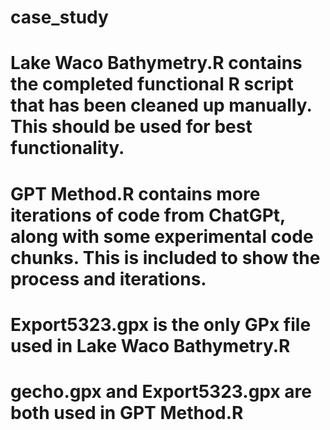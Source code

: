 # case_study

# Lake Waco Bathymetry.R contains the completed functional R script that has been cleaned up manually.  This should be used for best functionality.
# GPT Method.R contains more iterations of code from ChatGPt, along with some experimental code chunks.  This is included to show the process and iterations.

# Export5323.gpx is the only GPx file used in Lake Waco Bathymetry.R
# gecho.gpx and Export5323.gpx are both used in GPT Method.R   
